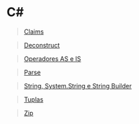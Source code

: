 # C#

> [Claims](https://github.com/marcelobarbieri/c-sharp/tree/main/claims)

> [Deconstruct](https://github.com/marcelobarbieri/c-sharp/tree/main/deconstruct)

> [Operadores AS e IS](https://github.com/marcelobarbieri/c-sharp/tree/main/operators-as-is)

> [Parse](https://github.com/marcelobarbieri/c-sharp/tree/main/parse)

> [String, System.String e String Builder](https://github.com/marcelobarbieri/c-sharp/tree/main/string)

> [Tuplas](https://github.com/marcelobarbieri/c-sharp/tree/main/tuplas)

> [Zip](https://github.com/marcelobarbieri/c-sharp/tree/main/zip)
